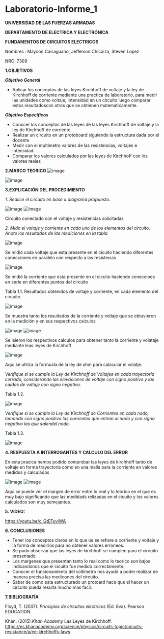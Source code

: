 # Laboratorio-Informe_1


**UNIVERSIDAD DE LAS FUERZAS ARMADAS**

**DEPARTAMENTO DE ELECTRICA Y ELECTRÓNICA**

**FUNDAMENTOS DE CIRCUITOS ELECTRICOS**

Nombres : Maycon Caisaguano, Jefferson Chicaiza, Steven Lopez

NRC: 7309

**1.OBJETIVOS**

***Objetivo General***
- Aplicar los conceptos de las leyes Kirchhoff de voltaje y la ley de Kirchhoff de corriente mediante una practica de laboratorio, para medir las unidades como voltaje, intensidad  en un circuito  luego comparar estos resultadoscon otros  que se obtienen matematicamente.  

***Objetivo Especificos***
- Conocer los conceptos de las leyes de las leyes Kirchhoff de voltaje y la ley de Kirchhoff de corriente.
- Realizar un circuito en un protoboard siguiendo la estructura dada por el docente 
- Medir  con el multimetro valores de las resistencias, voltajes e intensidad.
- Comparar los valores calculados por las leyes de Kirchhoff con los valores reales 

**2.MARCO TEORICO**
![image](https://user-images.githubusercontent.com/94098157/141409338-4011dac5-bb0d-4cdd-b675-1bdff3ac66e8.png)

![image](https://user-images.githubusercontent.com/94098157/141407674-9d9ec17c-f6eb-4517-9e93-e54cfbefca2c.png)

**3.EXPLICACIÓN DEL PROCEDIMIENTO**

*1. Realice el circuito en base a diagrama propuesto.*

![image](https://user-images.githubusercontent.com/84757114/169537401-b93ea00c-70fb-4171-8f75-509bace756bd.png)
![image](https://user-images.githubusercontent.com/84757114/169537565-27632ae4-1ed8-4258-bdb6-6a5cc4c00068.png)

 Circuito conectado con el voltaje y resistencias solicitadas
 
*2. Mida el voltaje y corriente en cada uno de los elementos del circuito. Anote los resultados de las mediciones en la tabla.*
 
![image](https://user-images.githubusercontent.com/84757114/169537712-acda09eb-ede4-4cf4-85f0-11e3ab67eef3.png)

Se midió cada voltaje que esta presente en el cicuito haciendo diferentes conecciones en paralelo con respecto a las resistecias 

![image](https://user-images.githubusercontent.com/84757114/169537847-2f527990-555c-497c-8a37-5c74ffdc6e4c.png)

Se midió la corriente que esta presente en el cicuito haciendo coneccioes en serie en diferentes puntos del circuito

Tabla 1.1. Resultados obtenidos de voltaje y corriente, en cada elemento del circuito.

![image](https://user-images.githubusercontent.com/84757114/169537944-d32ff2e0-b798-4b0f-9d4c-4b2117afbed0.png)

Se muestra tanto los resultados de la corriente y  voltaje que se obtuvieron en la medición y en sus respectivos calculos

![image](https://user-images.githubusercontent.com/84757114/169560101-35126001-3131-4d9b-bdb9-d527e189650e.png)
![image](https://user-images.githubusercontent.com/84757114/169560201-098c8dea-a7a2-4ca6-9781-c29cce4ad50c.png)

Se isieron los respectivos calculos para obtener tanto la corriente y volataje mediante leas leyes de Kirchhoff

![image](https://user-images.githubusercontent.com/84757114/169560309-128a7d1b-232f-4b75-9428-f4d989d78cbe.png)

Aquí se utiliza la formuala de la ley de ohm para calacular el volatje.

*Verifique si se cumple la Ley de Kirchhoff de Voltajes en cada trayectoria cerrada,  considerando las elevaciones de voltaje con signo positivo y las caídas de voltaje con signo negativo.*

Tabla 1.2.

![image](https://user-images.githubusercontent.com/84757114/169555250-3e866c61-dfa9-4a1e-9ef1-b7669fabf01b.png)

*Verifique si se cumple la Ley de Kirchhoff de Corrientes en cada nodo, tomando con signo positivo las corrientes que entran al nodo y con signo negativo las que salendel nodo.*

Tabla 1.3.

![image](https://user-images.githubusercontent.com/84757114/169559723-7be96d1e-5233-4426-9038-b0b21de446a1.png)

**4. RESPUESTA A INTERROGANTES Y CALCULO DEL ERROR**

En esta pracica hemos podido comprobar las leyes de kirchhoff tanto de voltaje en forma trayectoria como en una malla para la corriente en valores medidos y calculados

![image](https://user-images.githubusercontent.com/84757114/169568366-5e568ac5-b9fb-4e21-b933-29ed1b7ed4e4.png)
![image](https://user-images.githubusercontent.com/84757114/169568472-0ff5814d-86ea-4cb5-8ef1-f936ca9ac1b4.png)


Aqui se puede ver el margen de error entre lo real y lo teorico en el que es muy bajo significando que las medidads relizadas en el cicuito y los valores calculados son muy semejantes. 

**5. VIDEO:**

https://youtu.be/c_GtEFuvlWA

**6. CONCLUSIONES**
- Tener los conceptos claros en lo que ue se refiere a corriente y voltaje y la forma de medirlos para no obtener valores erroneos.
- Se pudo observar que las leyes de kirchhoff se cumplen para el circuito presentado. 
- Los margenes que presentan tanto lo real como lo teorico son bajos indicandonos que el cicuito fue medido correctamente. 
- Conocer el funcionamiento del voltimetro nos ayudó a poder realizar de manera precisa las medicones del circuito.
- Saber de como esta estructurado un protoard hace que el hacer un circuito pueda resulta mucho mas facil. 

**7.BIBLIOGRAFÍA**

Floyd, T. (2007). *Principios de circuitos electricos* (Ed. 8va). Pearson EDUCATION.

Khan. (2015).*Khan Academy* Las Leyes de Kirchhoff. https://es.khanacademy.org/science/physics/circuits-topic/circuits-resistance/a/ee-kirchhoffs-laws
